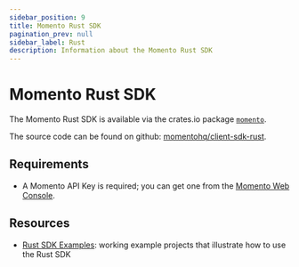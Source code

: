 ```yaml
---
sidebar_position: 9
title: Momento Rust SDK
pagination_prev: null
sidebar_label: Rust
description: Information about the Momento Rust SDK
---
```


# Momento Rust SDK

The Momento Rust SDK is available via the crates.io package [`momento`](https://crates.io/crates/momento).

The source code can be found on github: [momentohq/client-sdk-rust](https://github.com/momentohq/client-sdk-rust).

## Requirements

- A Momento API Key is required; you can get one from the [Momento Web Console](https://console.gomomento.com/).

## Resources

- [Rust SDK Examples](https://github.com/momentohq/client-sdk-rust/blob/main/example/README.md): working example projects that illustrate how to use the Rust SDK

